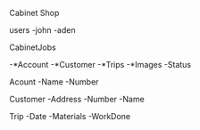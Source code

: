 Cabinet Shop

users
-john
-aden


CabinetJobs

-*Account
-*Customer
-*Trips
-*Images
-Status


Acount
-Name
-Number


Customer
-Address
-Number
-Name

Trip
-Date
-Materials
-WorkDone



